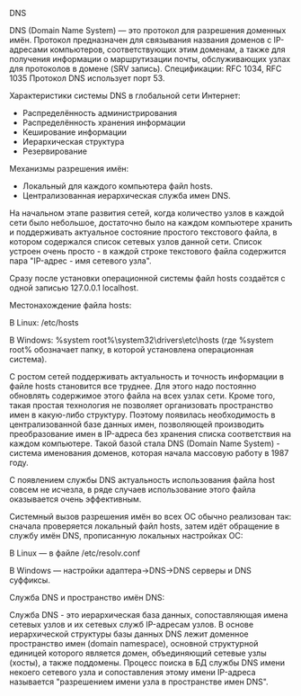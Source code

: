 DNS

DNS (Domain Name System) —  это протокол для разрешения доменных имён.
Протокол предназначен для связывания названия доменов с IP-адресами компьютеров, соответствующих этим доменам, а также для получения информации о маршрутизации почты, обслуживающих узлах для протоколов в домене (SRV запись).
Спецификации: RFC 1034, RFC 1035
Протокол DNS использует порт 53.

Характеристики системы DNS в глобальной сети Интернет:
* Распределённость администрирования
* Распределённость хранения информации
* Кеширование информации
* Иерархическая структура
* Резервирование

Механизмы разрешения имён:
* Локальный для каждого компьютера файл hosts.
* Централизованная иерархическая служба имен DNS.

На начальном этапе развития сетей, когда количество узлов в каждой сети было небольшое, достаточно было на каждом компьютере хранить и поддерживать актуальное состояние простого текстового файла, в котором содержался список сетевых узлов данной сети. Список устроен очень просто - в каждой строке текстового файла содержится пара "IP-адрес - имя сетевого узла".

Сразу после установки операционной системы файл hosts создаётся с одной записью 127.0.0.1 localhost.

Местонахождение файла hosts:

В Linux: /etc/hosts

В Windows: %system root%\system32\drivers\etc\hosts (где %system root% обозначает папку, в которой установлена операционная система).

С ростом сетей поддерживать актуальность и точность информации в файле hosts становится все труднее. Для этого надо постоянно обновлять содержимое этого файла на всех узлах сети. Кроме того, такая простая технология не позволяет организовать пространство имен в какую-либо структуру. Поэтому появилась необходимость в централизованной базе данных имен, позволяющей производить преобразование имен в IP-адреса без хранения списка соответствия на каждом компьютере. Такой базой стала DNS (Domain Name System) - система именования доменов, которая начала массовую работу в 1987 году.

С появлением службы DNS актуальность использования файла host совсем не исчезла, в ряде случаев использование этого файла оказывается очень эффективным.

Системный вызов разрешения имён во всех ОС обычно реализован так: сначала проверяется локальный файл hosts, затем идёт обращение в службу имён DNS, прописанную локальных настройках ОС:

В Linux — в файле /etc/resolv.conf

В Windows — настройки адаптера→DNS→DNS серверы и DNS суффиксы.


Служба DNS и пространство имён DNS:

Служба DNS - это иерархическая база данных, сопоставляющая имена сетевых узлов и их сетевых служб IP-адресам узлов. В основе иерархической структуры базы данных DNS лежит доменное пространство имен (domain namespace), основной структурной единицей которого является домен, объединяющий сетевые узлы (хосты), а также поддомены. Процесс поиска в БД службы DNS имени некоего сетевого узла и сопоставления этому имени IP-адреса называется "разрешением имени узла в пространстве имен DNS".
